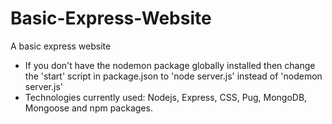 # Basic-Express-Website
A basic express website

- If you don't have the nodemon package globally installed then change the 'start' script in package.json to 'node server.js' instead of 'nodemon server.js'
- Technologies currently used: Nodejs, Express, CSS, Pug, MongoDB, Mongoose and npm packages.

